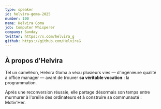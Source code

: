 ```yaml
---
type: speaker
id: helvira-goma-2025
number: 100
name: Helvira Goma
job: Computer Whisperer
company: Sunday
twitter: https://x.com/helvira_g
github: https://github.com/HelviraG 
---
```


## À propos d'Helvira

Tel un caméléon, Helvira Goma a vécu plusieurs vies — d’ingénieure qualité à office manager — avant de trouver **sa véritable vocation** : la programmation. 

Après une reconversion réussie, elle partage désormais son temps entre murmurer à l'oreille des ordinateurs et à construire sa communauté : Motiv'Her.

